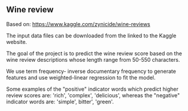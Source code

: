 ## Wine review
Based on: https://www.kaggle.com/zynicide/wine-reviews

The input data files can be downloaded from the linked to the Kaggle website. 

The goal of the project is to predict the wine review score based on the wine review descriptions whose length range from 50-550 characters.

We use term frequency- inverse documentary frequency to generate features and use weighted-linear regression to fit the model. 

Some examples of the "positive" indicator words which predict higher review scores are: 'rich', 'complex', 'delicious', whereas the "negative" indicator words are: 'simple', bitter', 'green'. 
